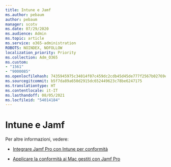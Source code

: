 ```yaml
---
title: Intune e Jamf
ms.author: pebaum
author: pebaum
manager: scotv
ms.date: 07/29/2020
ms.audience: Admin
ms.topic: article
ms.service: o365-administration
ROBOTS: NOINDEX, NOFOLLOW
localization_priority: Priority
ms.collection: Adm_O365
ms.custom:
- "1561"
- "9000085"
ms.openlocfilehash: 7435945975c34014f07c459dc2cdb45d45de777f2567b02769ee02783bea9b50
ms.sourcegitcommit: b5f7da89a650d2915dc652449623c78be6247175
ms.translationtype: HT
ms.contentlocale: it-IT
ms.lasthandoff: 08/05/2021
ms.locfileid: "54014184"
---
```

# <a name="intune-and-jamf"></a>Intune e Jamf

Per altre informazioni, vedere: 

- [Integrare Jamf Pro con Intune per conformità](https://docs.microsoft.com/intune/conditional-access-integrate-jamf)

- [Applicare la conformità ai Mac gestiti con Jamf Pro](https://docs.microsoft.com/intune/conditional-access-assign-jamf)